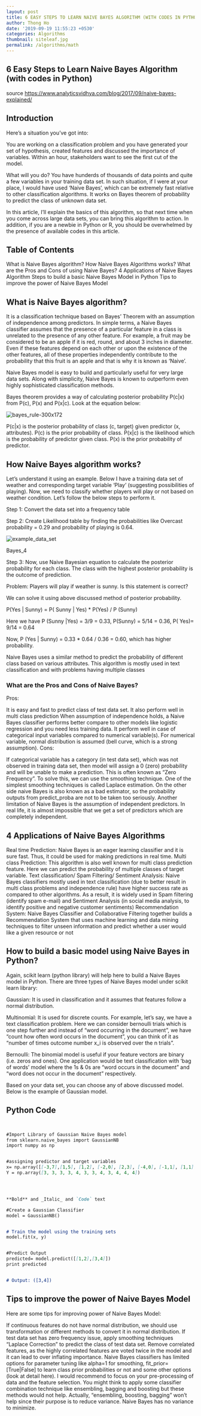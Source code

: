 ```yaml
---
layout: post
title: 6 EASY STEPS TO LEARN NAIVE BAYES ALGORITHM (WITH CODES IN PYTHON)
author: Thong Ho
date: '2019-09-19 11:55:23 +0530'
categories: Algorithms
thumbnail: siteleaf.jpg
permalink: /algorithms/math
---
```



## 6 Easy Steps to Learn Naive Bayes Algorithm (with codes in Python) 


source  https://www.analyticsvidhya.com/blog/2017/09/naive-bayes-explained/


## Introduction
Here’s a situation you’ve got into:


You are working on a classification problem and you have generated your set of hypothesis, created features and discussed the importance of variables. Within an hour, stakeholders want to see the first cut of the model.


What will you do? You have hunderds of thousands of data points and quite a few variables in your training data set. In such situation, if I were at your place, I would have used ‘Naive Bayes‘, which can be extremely fast relative to other classification algorithms. It works on Bayes theorem of probability to predict the class of unknown data set.


In this article, I’ll explain the basics of this algorithm, so that next time when you come across large data sets, you can bring this algorithm to action. In addition, if you are a newbie in Python or R, you should be overwhelmed by the presence of available codes in this article.


## Table of Contents
What is Naive Bayes algorithm?
How Naive Bayes Algorithms works?
What are the Pros and Cons of using Naive Bayes?
4 Applications of Naive Bayes Algorithm
Steps to build a basic Naive Bayes Model in Python
Tips to improve the power of Naive Bayes Model


## What is Naive Bayes algorithm?
It is a classification technique based on Bayes’ Theorem with an assumption of independence among predictors. In simple terms, a Naive Bayes classifier assumes that the presence of a particular feature in a class is unrelated to the presence of any other feature. For example, a fruit may be considered to be an apple if it is red, round, and about 3 inches in diameter. Even if these features depend on each other or upon the existence of the other features, all of these properties independently contribute to the probability that this fruit is an apple and that is why it is known as ‘Naive’.


Naive Bayes model is easy to build and particularly useful for very large data sets. Along with simplicity, Naive Bayes is known to outperform even highly sophisticated classification methods.


Bayes theorem provides a way of calculating posterior probability P(c|x) from P(c), P(x) and P(x|c). Look at the equation below:


![bayes_rule-300x172](https://user-images.githubusercontent.com/30338647/46576377-40b9ff00-c9f2-11e8-9684-55419181c170.png)




P(c|x) is the posterior probability of class (c, target) given predictor (x, attributes).
P(c) is the prior probability of class.
P(x|c) is the likelihood which is the probability of predictor given class.
P(x) is the prior probability of predictor.




## How Naive Bayes algorithm works?
Let’s understand it using an example. Below I have a training data set of weather and corresponding target variable ‘Play’ (suggesting possibilities of playing). Now, we need to classify whether players will play or not based on weather condition. Let’s follow the below steps to perform it.


Step 1: Convert the data set into a frequency table


Step 2: Create Likelihood table by finding the probabilities like Overcast probability = 0.29 and probability of playing is 0.64.


![example_data_set](https://user-images.githubusercontent.com/30338647/46576367-0f413380-c9f2-11e8-89e5-aa7d5b24b16e.png)




Bayes_4


Step 3: Now, use Naive Bayesian equation to calculate the posterior probability for each class. The class with the highest posterior probability is the outcome of prediction.


Problem: Players will play if weather is sunny. Is this statement is correct?


We can solve it using above discussed method of posterior probability.


P(Yes | Sunny) = P( Sunny | Yes) * P(Yes) / P (Sunny)


Here we have P (Sunny |Yes) = 3/9 = 0.33, P(Sunny) = 5/14 = 0.36, P( Yes)= 9/14 = 0.64


Now, P (Yes | Sunny) = 0.33 * 0.64 / 0.36 = 0.60, which has higher probability.


Naive Bayes uses a similar method to predict the probability of different class based on various attributes. This algorithm is mostly used in text classification and with problems having multiple classes


### What are the Pros and Cons of Naive Bayes?
Pros:


It is easy and fast to predict class of test data set. It also perform well in multi class prediction
When assumption of independence holds, a Naive Bayes classifier performs better compare to other models like logistic regression and you need less training data.
It perform well in case of categorical input variables compared to numerical variable(s). For numerical variable, normal distribution is assumed (bell curve, which is a strong assumption).
Cons:


If categorical variable has a category (in test data set), which was not observed in training data set, then model will assign a 0 (zero) probability and will be unable to make a prediction. This is often known as “Zero Frequency”. To solve this, we can use the smoothing technique. One of the simplest smoothing techniques is called Laplace estimation.
On the other side naive Bayes is also known as a bad estimator, so the probability outputs from predict_proba are not to be taken too seriously.
Another limitation of Naive Bayes is the assumption of independent predictors. In real life, it is almost impossible that we get a set of predictors which are completely independent.
 


## 4 Applications of Naive Bayes Algorithms
Real time Prediction: Naive Bayes is an eager learning classifier and it is sure fast. Thus, it could be used for making predictions in real time.
Multi class Prediction: This algorithm is also well known for multi class prediction feature. Here we can predict the probability of multiple classes of target variable.
Text classification/ Spam Filtering/ Sentiment Analysis: Naive Bayes classifiers mostly used in text classification (due to better result in multi class problems and independence rule) have higher success rate as compared to other algorithms. As a result, it is widely used in Spam filtering (identify spam e-mail) and Sentiment Analysis (in social media analysis, to identify positive and negative customer sentiments)
Recommendation System: Naive Bayes Classifier and Collaborative Filtering together builds a Recommendation System that uses machine learning and data mining techniques to filter unseen information and predict whether a user would like a given resource or not




## How to build a basic model using Naive Bayes in Python?
Again, scikit learn (python library) will help here to build a Naive Bayes model in Python. There are three types of Naive Bayes model under scikit learn library:


Gaussian: It is used in classification and it assumes that features follow a normal distribution.


Multinomial: It is used for discrete counts. For example, let’s say,  we have a text classification problem. Here we can consider bernoulli trials which is one step further and instead of “word occurring in the document”, we have “count how often word occurs in the document”, you can think of it as “number of times outcome number x_i is observed over the n trials”.


Bernoulli: The binomial model is useful if your feature vectors are binary (i.e. zeros and ones). One application would be text classification with ‘bag of words’ model where the 1s & 0s are “word occurs in the document” and “word does not occur in the document” respectively.


Based on your data set, you can choose any of above discussed model. Below is the example of Gaussian model.


## Python Code


```markdown


#Import Library of Gaussian Naive Bayes model
from sklearn.naive_bayes import GaussianNB
import numpy as np


#assigning predictor and target variables
x= np.array([[-3,7],[1,5], [1,2], [-2,0], [2,3], [-4,0], [-1,1], [1,1], [-2,2], [2,7], [-4,1], [-2,7]])
Y = np.array([3, 3, 3, 3, 4, 3, 3, 4, 3, 4, 4, 4])




**Bold** and _Italic_ and `Code` text


```
```markdown
#Create a Gaussian Classifier
model = GaussianNB()


# Train the model using the training sets 
model.fit(x, y)


#Predict Output 
predicted= model.predict([[1,2],[3,4]])
print predicted


# Output: ([3,4])


```


## Tips to improve the power of Naive Bayes Model
Here are some tips for improving power of Naive Bayes Model:


If continuous features do not have normal distribution, we should use transformation or different methods to convert it in normal distribution.
If test data set has zero frequency issue, apply smoothing techniques “Laplace Correction” to predict the class of test data set.
Remove correlated features, as the highly correlated features are voted twice in the model and it can lead to over inflating importance.
Naive Bayes classifiers has limited options for parameter tuning like alpha=1 for smoothing, fit_prior=[True|False] to learn class prior probabilities or not and some other options (look at detail here). I would recommend to focus on your  pre-processing of data and the feature selection.
You might think to apply some classifier combination technique like ensembling, bagging and boosting but these methods would not help. Actually, “ensembling, boosting, bagging” won’t help since their purpose is to reduce variance. Naive Bayes has no variance to minimize.